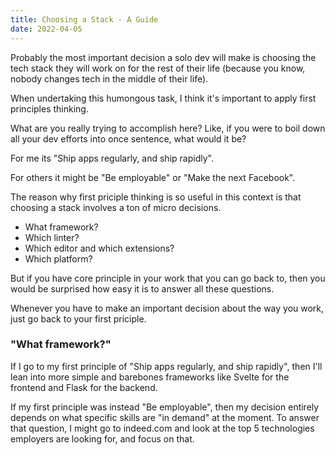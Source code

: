```yaml
---
title: Choosing a Stack - A Guide
date: 2022-04-05
---
```


Probably the most important decision a solo dev will make is choosing the tech stack they will work on for the rest of their life (because you know, nobody changes tech in the middle of their life).

When undertaking this humongous task, I think it's important to apply first principles thinking.

What are you really trying to accomplish here? Like, if you were to boil down all your dev efforts into once sentence, what would it be?

For me its "Ship apps regularly, and ship rapidly".

For others it might be "Be employable" or "Make the next Facebook".

The reason why first priciple thinking is so useful in this context is that choosing a stack involves a ton of micro decisions.

- What framework?
- Which linter?
- Which editor and which extensions?
- Which platform?

But if you have core principle in your work that you can go back to, then you would be surprised how easy it is to answer all these questions.

Whenever you have to make an important decision about the way you work, just go back to your first priciple.

### "What framework?"

If I go to my first principle of "Ship apps regularly, and ship rapidly", then I'll lean into more simple and barebones frameworks like Svelte for the frontend and Flask for the backend.

If my first principle was instead "Be employable", then my decision entirely depends on what specific skills are "in demand" at the moment. To answer that question, I might go to indeed.com and look at the top 5 technologies employers are looking for, and focus on that.

